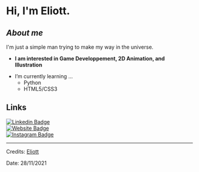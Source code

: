 # Hi, I'm Eliott. 

## ***About me***

I'm just a simple man trying to make my way in the universe.
* **I am interested in Game Developpement, 2D Animation, and Illustration**
- I’m currently learning ...
  - Python
  - HTML5/CSS3


<h2>Links</h2>

[![Linkedin Badge](https://img.shields.io/badge/-Eliott-blue?style=flat&logo=Linkedin&logoColor=white&link=https://www.linkedin.com/in/eliott-vallot/)](https://www.linkedin.com/in/eliott-vallot/)
<br>
[![Website Badge](https://img.shields.io/badge/-eliottvallot.free.fr-47CCCC?style=flat&logo=Google-Chrome&logoColor=white&link=http://eliottvallot.free.fr)](http://eliottvallot.free.fr)
<br>
[![Instagram Badge](https://img.shields.io/badge/-@eliott_vallot_-purple?style=flat&logo=instagram&logoColor=white&link=https://instagram.com/eliott_vallot_/)](https://instagram.com/eliott_vallot_)

---------------------------------------------------------------------------------------------------------------------
Credits: <a href="https://github.com/ZeFurtif">Eliott</a>

Date: 28/11/2021

